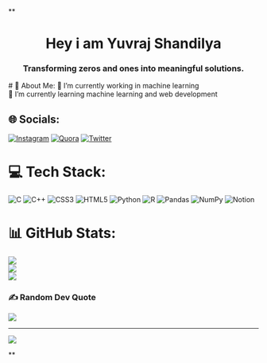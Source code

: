 **<h1 align="center"> Hey i am Yuvraj Shandilya</h1>
<h3 align="center">Transforming zeros and ones into meaningful solutions.</h3>
# 💫 About Me:
🔭 I’m currently working in machine learning<br>🌱 I’m currently learning machine learning and web development<br>


## 🌐 Socials:
[![Instagram](https://img.shields.io/badge/Instagram-%23E4405F.svg?logo=Instagram&logoColor=white)](https://instagram.com/yuvshan05) [![Quora](https://img.shields.io/badge/Quora-%23B92B27.svg?logo=Quora&logoColor=white)](https://www.quora.com/profile/Yuvraj-Shandilya-2) [![Twitter](https://img.shields.io/badge/Twitter-%231DA1F2.svg?logo=Twitter&logoColor=white)](https://twitter.com/yuvrajshandily4) 

# 💻 Tech Stack:
![C](https://img.shields.io/badge/c-%2300599C.svg?style=for-the-badge&logo=c&logoColor=white) ![C++](https://img.shields.io/badge/c++-%2300599C.svg?style=for-the-badge&logo=c%2B%2B&logoColor=white) ![CSS3](https://img.shields.io/badge/css3-%231572B6.svg?style=for-the-badge&logo=css3&logoColor=white) ![HTML5](https://img.shields.io/badge/html5-%23E34F26.svg?style=for-the-badge&logo=html5&logoColor=white) ![Python](https://img.shields.io/badge/python-3670A0?style=for-the-badge&logo=python&logoColor=ffdd54) ![R](https://img.shields.io/badge/r-%23276DC3.svg?style=for-the-badge&logo=r&logoColor=white) ![Pandas](https://img.shields.io/badge/pandas-%23150458.svg?style=for-the-badge&logo=pandas&logoColor=white) ![NumPy](https://img.shields.io/badge/numpy-%23013243.svg?style=for-the-badge&logo=numpy&logoColor=white) ![Notion](https://img.shields.io/badge/Notion-%23000000.svg?style=for-the-badge&logo=notion&logoColor=white)
# 📊 GitHub Stats:
![](https://github-readme-stats.vercel.app/api?username=yuvshan05&theme=dark&hide_border=false&include_all_commits=false&count_private=false)<br/>
![](https://github-readme-streak-stats.herokuapp.com/?user=yuvshan05&theme=dark&hide_border=false)<br/>
![](https://github-readme-stats.vercel.app/api/top-langs/?username=yuvshan05&theme=dark&hide_border=false&include_all_commits=false&count_private=false&layout=compact)

### ✍️ Random Dev Quote
![](https://quotes-github-readme.vercel.app/api?type=horizontal&theme=radical)

---
[![](https://visitcount.itsvg.in/api?id=yuvshan05&icon=0&color=0)](https://visitcount.itsvg.in)

<!-- Proudly created with GPRM ( https://gprm.itsvg.in ) -->
**
